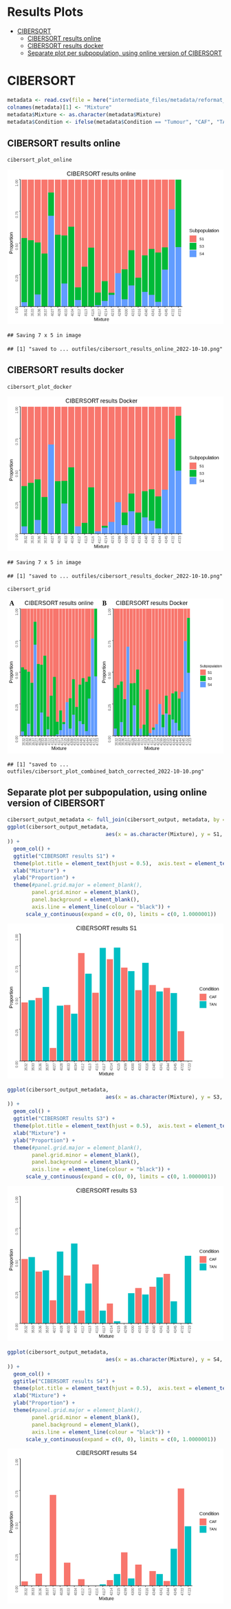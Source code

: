 Results Plots
================

- <a href="#cibersort" id="toc-cibersort">CIBERSORT</a>
  - <a href="#cibersort-results-online"
    id="toc-cibersort-results-online">CIBERSORT results online</a>
  - <a href="#cibersort-results-docker"
    id="toc-cibersort-results-docker">CIBERSORT results docker</a>
  - <a
    href="#separate-plot-per-subpopulation-using-online-version-of-cibersort"
    id="toc-separate-plot-per-subpopulation-using-online-version-of-cibersort">Separate
    plot per subpopulation, using online version of CIBERSORT</a>

# CIBERSORT

``` r
metadata <- read.csv(file = here("intermediate_files/metadata/reformat_samples_extra_info.csv"))
colnames(metadata)[1] <- "Mixture"
metadata$Mixture <- as.character(metadata$Mixture)
metadata$Condition <- ifelse(metadata$Condition == "Tumour", "CAF", "TAN")
```

## CIBERSORT results online

``` r
cibersort_plot_online
```

![](05_Plot_Results_files/figure-gfm/unnamed-chunk-4-1.png)<!-- -->

    ## Saving 7 x 5 in image

    ## [1] "saved to ... outfiles/cibersort_results_online_2022-10-10.png"

## CIBERSORT results docker

``` r
cibersort_plot_docker
```

![](05_Plot_Results_files/figure-gfm/unnamed-chunk-9-1.png)<!-- -->

    ## Saving 7 x 5 in image

    ## [1] "saved to ... outfiles/cibersort_results_docker_2022-10-10.png"

``` r
cibersort_grid
```

![](05_Plot_Results_files/figure-gfm/CIBERSORT%20plots-1.png)<!-- -->

    ## [1] "saved to ... outfiles/cibersort_plot_combined_batch_corrected_2022-10-10.png"

## Separate plot per subpopulation, using online version of CIBERSORT

``` r
cibersort_output_metadata <- full_join(cibersort_output, metadata, by = "Mixture")
ggplot(cibersort_output_metadata, 
                                aes(x = as.character(Mixture), y = S1, fill = Condition
)) +
  geom_col() + 
  ggtitle("CIBERSORT results S1") +   
  theme(plot.title = element_text(hjust = 0.5),  axis.text = element_text(size = 8, angle = 90)) +
  xlab("Mixture") + 
  ylab("Proportion") +
  theme(#panel.grid.major = element_blank(), 
        panel.grid.minor = element_blank(),
        panel.background = element_blank(), 
        axis.line = element_line(colour = "black")) +
      scale_y_continuous(expand = c(0, 0), limits = c(0, 1.0000001)) 
```

![](05_Plot_Results_files/figure-gfm/S1%20plot-1.png)<!-- -->

``` r
ggplot(cibersort_output_metadata, 
                                aes(x = as.character(Mixture), y = S3, fill = Condition
)) +
  geom_col() + 
  ggtitle("CIBERSORT results S3") +   
  theme(plot.title = element_text(hjust = 0.5),  axis.text = element_text(size = 8, angle = 90)) +
  xlab("Mixture") + 
  ylab("Proportion") +
  theme(#panel.grid.major = element_blank(), 
        panel.grid.minor = element_blank(),
        panel.background = element_blank(), 
        axis.line = element_line(colour = "black")) +
      scale_y_continuous(expand = c(0, 0), limits = c(0, 1.0000001)) 
```

![](05_Plot_Results_files/figure-gfm/S3%20plot-1.png)<!-- -->

``` r
ggplot(cibersort_output_metadata, 
                                aes(x = as.character(Mixture), y = S4, fill = Condition
)) +
  geom_col() + 
  ggtitle("CIBERSORT results S4") +   
  theme(plot.title = element_text(hjust = 0.5),  axis.text = element_text(size = 8, angle = 90)) +
  xlab("Mixture") + 
  ylab("Proportion") +
  theme(#panel.grid.major = element_blank(), 
        panel.grid.minor = element_blank(),
        panel.background = element_blank(), 
        axis.line = element_line(colour = "black")) +
      scale_y_continuous(expand = c(0, 0), limits = c(0, 1.0000001)) 
```

![](05_Plot_Results_files/figure-gfm/S4%20plot-1.png)<!-- -->
